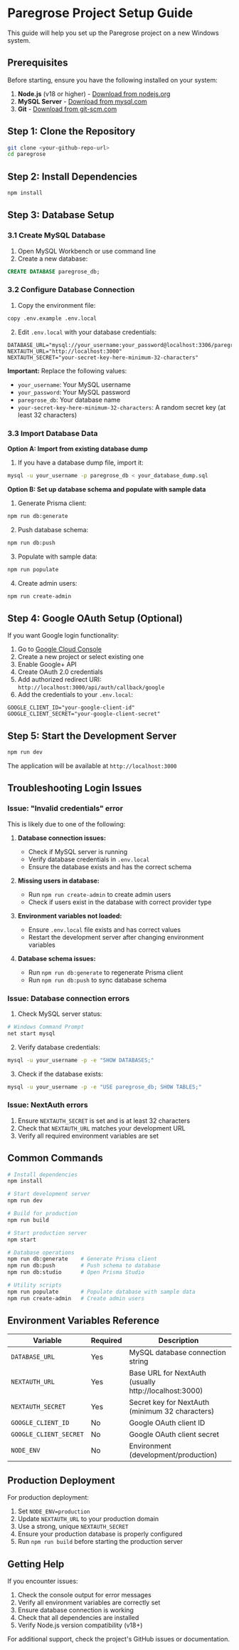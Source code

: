 # Paregrose Project Setup Guide

This guide will help you set up the Paregrose project on a new Windows system.

## Prerequisites

Before starting, ensure you have the following installed on your system:

1. **Node.js** (v18 or higher) - [Download from nodejs.org](https://nodejs.org/)
2. **MySQL Server** - [Download from mysql.com](https://dev.mysql.com/downloads/mysql/)
3. **Git** - [Download from git-scm.com](https://git-scm.com/)

## Step 1: Clone the Repository

```bash
git clone <your-github-repo-url>
cd paregrose
```

## Step 2: Install Dependencies

```bash
npm install
```

## Step 3: Database Setup

### 3.1 Create MySQL Database

1. Open MySQL Workbench or use command line
2. Create a new database:

```sql
CREATE DATABASE paregrose_db;
```

### 3.2 Configure Database Connection

1. Copy the environment file:
```bash
copy .env.example .env.local
```

2. Edit `.env.local` with your database credentials:
```env
DATABASE_URL="mysql://your_username:your_password@localhost:3306/paregrose_db"
NEXTAUTH_URL="http://localhost:3000"
NEXTAUTH_SECRET="your-secret-key-here-minimum-32-characters"
```

**Important:** Replace the following values:
- `your_username`: Your MySQL username
- `your_password`: Your MySQL password
- `paregrose_db`: Your database name
- `your-secret-key-here-minimum-32-characters`: A random secret key (at least 32 characters)

### 3.3 Import Database Data

**Option A: Import from existing database dump**
1. If you have a database dump file, import it:
```bash
mysql -u your_username -p paregrose_db < your_database_dump.sql
```

**Option B: Set up database schema and populate with sample data**
1. Generate Prisma client:
```bash
npm run db:generate
```

2. Push database schema:
```bash
npm run db:push
```

3. Populate with sample data:
```bash
npm run populate
```

4. Create admin users:
```bash
npm run create-admin
```

## Step 4: Google OAuth Setup (Optional)

If you want Google login functionality:

1. Go to [Google Cloud Console](https://console.cloud.google.com/)
2. Create a new project or select existing one
3. Enable Google+ API
4. Create OAuth 2.0 credentials
5. Add authorized redirect URI: `http://localhost:3000/api/auth/callback/google`
6. Add the credentials to your `.env.local`:
```env
GOOGLE_CLIENT_ID="your-google-client-id"
GOOGLE_CLIENT_SECRET="your-google-client-secret"
```

## Step 5: Start the Development Server

```bash
npm run dev
```

The application will be available at `http://localhost:3000`

## Troubleshooting Login Issues

### Issue: "Invalid credentials" error

This is likely due to one of the following:

1. **Database connection issues:**
   - Check if MySQL server is running
   - Verify database credentials in `.env.local`
   - Ensure the database exists and has the correct schema

2. **Missing users in database:**
   - Run `npm run create-admin` to create admin users
   - Check if users exist in the database with correct provider type

3. **Environment variables not loaded:**
   - Ensure `.env.local` file exists and has correct values
   - Restart the development server after changing environment variables

4. **Database schema issues:**
   - Run `npm run db:generate` to regenerate Prisma client
   - Run `npm run db:push` to sync database schema

### Issue: Database connection errors

1. Check MySQL server status:
```bash
# Windows Command Prompt
net start mysql
```

2. Verify database credentials:
```bash
mysql -u your_username -p -e "SHOW DATABASES;"
```

3. Check if the database exists:
```bash
mysql -u your_username -p -e "USE paregrose_db; SHOW TABLES;"
```

### Issue: NextAuth errors

1. Ensure `NEXTAUTH_SECRET` is set and is at least 32 characters
2. Check that `NEXTAUTH_URL` matches your development URL
3. Verify all required environment variables are set

## Common Commands

```bash
# Install dependencies
npm install

# Start development server
npm run dev

# Build for production
npm run build

# Start production server
npm start

# Database operations
npm run db:generate    # Generate Prisma client
npm run db:push        # Push schema to database
npm run db:studio      # Open Prisma Studio

# Utility scripts
npm run populate       # Populate database with sample data
npm run create-admin   # Create admin users
```

## Environment Variables Reference

| Variable | Required | Description |
|----------|----------|-------------|
| `DATABASE_URL` | Yes | MySQL database connection string |
| `NEXTAUTH_URL` | Yes | Base URL for NextAuth (usually http://localhost:3000) |
| `NEXTAUTH_SECRET` | Yes | Secret key for NextAuth (minimum 32 characters) |
| `GOOGLE_CLIENT_ID` | No | Google OAuth client ID |
| `GOOGLE_CLIENT_SECRET` | No | Google OAuth client secret |
| `NODE_ENV` | No | Environment (development/production) |

## Production Deployment

For production deployment:

1. Set `NODE_ENV=production`
2. Update `NEXTAUTH_URL` to your production domain
3. Use a strong, unique `NEXTAUTH_SECRET`
4. Ensure your production database is properly configured
5. Run `npm run build` before starting the production server

## Getting Help

If you encounter issues:

1. Check the console output for error messages
2. Verify all environment variables are correctly set
3. Ensure database connection is working
4. Check that all dependencies are installed
5. Verify Node.js version compatibility (v18+)

For additional support, check the project's GitHub issues or documentation.

